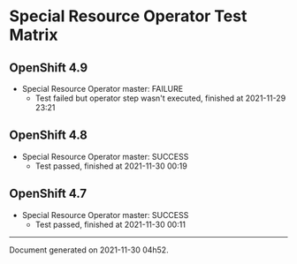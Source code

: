 
Special Resource Operator Test Matrix
=====================================

OpenShift 4.9
-------------



* Special Resource Operator master: FAILURE
  - Test failed but operator step wasn't executed, finished at 2021-11-29 23:21

OpenShift 4.8
-------------



* Special Resource Operator master: SUCCESS
  - Test passed, finished at 2021-11-30 00:19

OpenShift 4.7
-------------



* Special Resource Operator master: SUCCESS
  - Test passed, finished at 2021-11-30 00:11

---
Document generated on 2021-11-30 04h52.
